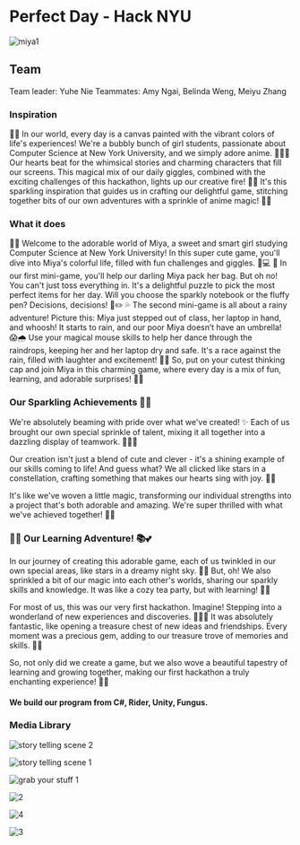 # Perfect Day - Hack NYU 
![miya1](https://github.com/NYH-Dolphin/HackNYU/assets/77932544/72c0f1e3-0e52-4900-b4f7-00286e71c767)

## Team 
Team leader: Yuhe Nie 
Teammates: Amy Ngai, Belinda Weng, Meiyu Zhang

### Inspiration
🌟✨ In our world, every day is a canvas painted with the vibrant colors of life's experiences! We're a bubbly bunch of girl students, passionate about Computer Science at New York University, and we simply adore anime. 💖👩‍💻 Our hearts beat for the whimsical stories and charming characters that fill our screens. This magical mix of our daily giggles, combined with the exciting challenges of this hackathon, lights up our creative fire! 🎨🌈 It's this sparkling inspiration that guides us in crafting our delightful game, stitching together bits of our own adventures with a sprinkle of anime magic! 🌸💫

### What it does
🌸✨ Welcome to the adorable world of Miya, a sweet and smart girl studying Computer Science at New York University! In this super cute game, you'll dive into Miya's colorful life, filled with fun challenges and giggles. 🎀💻 🌈 In our first mini-game, you'll help our darling Miya pack her bag. But oh no! You can't just toss everything in. It's a delightful puzzle to pick the most perfect items for her day. Will you choose the sparkly notebook or the fluffy pen? Decisions, decisions! 🎒✏️ 💦 The second mini-game is all about a rainy adventure! Picture this: Miya just stepped out of class, her laptop in hand, and whoosh! It starts to rain, and our poor Miya doesn’t have an umbrella! 😱🌧️ Use your magical mouse skills to help her dance through the raindrops, keeping her and her laptop dry and safe. It's a race against the rain, filled with laughter and excitement! 🌂💕 So, put on your cutest thinking cap and join Miya in this charming game, where every day is a mix of fun, learning, and adorable surprises! 🌟🌸

### Our Sparkling Achievements 🌟💖
We're absolutely beaming with pride over what we've created! ✨ Each of us brought our own special sprinkle of talent, mixing it all together into a dazzling display of teamwork. 🧚‍♀️🌈

Our creation isn't just a blend of cute and clever - it's a shining example of our skills coming to life! And guess what? We all clicked like stars in a constellation, crafting something that makes our hearts sing with joy. 🌟💕

It's like we've woven a little magic, transforming our individual strengths into a project that's both adorable and amazing. We're super thrilled with what we've achieved together! 🎀🚀

### 🌟✨ Our Learning Adventure! 📚💕
In our journey of creating this adorable game, each of us twinkled in our own special areas, like stars in a dreamy night sky. 🌙✨ But, oh! We also sprinkled a bit of our magic into each other's worlds, sharing our sparkly skills and knowledge. It was like a cozy tea party, but with learning! 🍵🎀

For most of us, this was our very first hackathon. Imagine! Stepping into a wonderland of new experiences and discoveries. 🎉👩‍💻 It was absolutely fantastic, like opening a treasure chest of new ideas and friendships. Every moment was a precious gem, adding to our treasure trove of memories and skills. 💖🌈

So, not only did we create a game, but we also wove a beautiful tapestry of learning and growing together, making our first hackathon a truly enchanting experience! 🌸🚀

#### We build our program from C#, Rider, Unity, Fungus.

### Media Library

![story telling scene 2](https://github.com/NYH-Dolphin/HackNYU/assets/77932544/754cfa91-75f2-4844-a3d1-0d6ac1ced118)

![story telling scene 1](https://github.com/NYH-Dolphin/HackNYU/assets/77932544/c9a9b4dc-0237-4e2a-aaa4-46b6f793878c)

![grab your stuff 1](https://github.com/NYH-Dolphin/HackNYU/assets/77932544/f8b3977a-10c6-45dd-b46b-fd07bdba5952)

![2](https://github.com/NYH-Dolphin/HackNYU/assets/77932544/4d62dd3c-9b03-4ec4-991f-7d6837d5f15b)

![4](https://github.com/NYH-Dolphin/HackNYU/assets/77932544/87856d1b-9272-4ea4-916e-596b93cdd457)

![3](https://github.com/NYH-Dolphin/HackNYU/assets/77932544/c6867372-55af-46ab-8605-06e1bd7fcc68)
